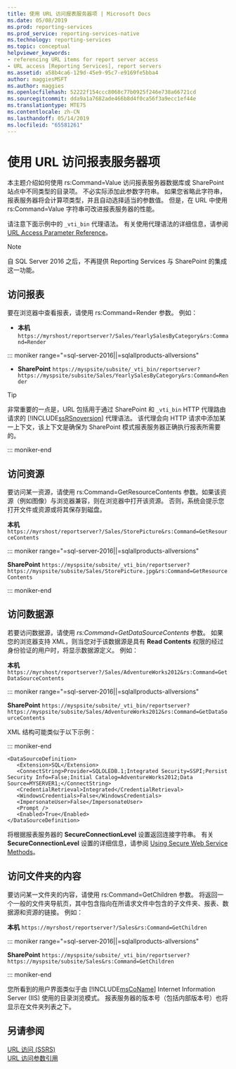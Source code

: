 ```yaml
---
title: 使用 URL 访问报表服务器项 | Microsoft Docs
ms.date: 05/08/2019
ms.prod: reporting-services
ms.prod_service: reporting-services-native
ms.technology: reporting-services
ms.topic: conceptual
helpviewer_keywords:
- referencing URL items for report server access
- URL access [Reporting Services], report servers
ms.assetid: a58b4ca6-129d-45e9-95c7-e9169fe5bba4
author: maggiesMSFT
ms.author: maggies
ms.openlocfilehash: 52222f154ccc8068c77b0925f246e738a66721cd
ms.sourcegitcommit: dda9a1a7682ade466b8d4f0ca56f3a9ecc1ef44e
ms.translationtype: MTE75
ms.contentlocale: zh-CN
ms.lasthandoff: 05/14/2019
ms.locfileid: "65581261"
---
```

# <a name="access-report-server-items-using-url-access"></a>使用 URL 访问报表服务器项
  本主题介绍如何使用 rs:Command=Value 访问报表服务器数据库或 SharePoint 站点中不同类型的目录项。 不必实际添加此参数字符串。 如果您省略此字符串，报表服务器将会计算项类型，并且自动选择适当的参数值。 但是，在 URL 中使用 rs:Command=Value 字符串可改进报表服务器的性能。  
  
 请注意下面示例中的 `_vti_bin` 代理语法。 有关使用代理语法的详细信息，请参阅 [URL Access Parameter Reference](../reporting-services/url-access-parameter-reference.md)。  

> [!NOTE]
> 自 SQL Server 2016 之后，不再提供 Reporting Services 与 SharePoint 的集成这一功能。
  
## <a name="access-a-report"></a>访问报表  
 要在浏览器中查看报表，请使用 rs:Command=Render 参数。 例如：  
  
 - **本机** `https://myrshost/reportserver?/Sales/YearlySalesByCategory&rs:Command=Render`  

::: moniker range="=sql-server-2016||=sqlallproducts-allversions"

 - **SharePoint** `https://myspsite/subsite/_vti_bin/reportserver?https://myspsite/subsite/Sales/YearlySalesByCategory&rs:Command=Render`  
  
> [!TIP]  
>  非常重要的一点是，URL 包括用于通过 SharePoint 和 `_vti_bin` HTTP 代理路由请求的 [!INCLUDE[ssRSnoversion](../includes/ssrsnoversion-md.md)] 代理语法。 该代理会向 HTTP 请求中添加某一上下文，该上下文是确保为 SharePoint 模式报表服务器正确执行报表所需要的。  

::: moniker-end
  
## <a name="access-a-resource"></a>访问资源  
 要访问某一资源，请使用 rs:Command=GetResourceContents 参数。如果该资源（例如图像）与浏览器兼容，则在浏览器中打开该资源。 否则，系统会提示您打开文件或资源或将其保存到磁盘。  
  
 **本机** `https://myrshost/reportserver?/Sales/StorePicture&rs:Command=GetResourceContents`  

::: moniker range="=sql-server-2016||=sqlallproducts-allversions"
  
 **SharePoint** `https://myspsite/subsite/_vti_bin/reportserver?https://myspsite/subsite/Sales/StorePicture.jpg&rs:Command=GetResourceContents`  

::: moniker-end
  
## <a name="access-a-data-source"></a>访问数据源  
 若要访问数据源，请使用 *rs:Command*=*GetDataSourceContents* 参数。 如果您的浏览器支持 XML，则当您对于该数据源是具有 **Read Contents** 权限的经过身份验证的用户时，将显示数据源定义。 例如：  
  
 **本机** `https://myrshost/reportserver?/Sales/AdventureWorks2012&rs:Command=GetDataSourceContents`  

::: moniker range="=sql-server-2016||=sqlallproducts-allversions"
  
 **SharePoint** `https://myspsite/subsite/_vti_bin/reportserver?https://myspsite/subsite/Sales/AdventureWorks2012&rs:Command=GetDataSourceContents`  
  
 XML 结构可能类似于以下示例：  

::: moniker-end
  
```  
<DataSourceDefinition>  
   <Extension>SQL</Extension>  
   <ConnectString>Provider=SQLOLEDB.1;Integrated Security=SSPI;Persist Security Info=False;Initial Catalog=AdventureWorks2012;Data Source=MYSERVER1;</ConnectString>  
   <CredentialRetrieval>Integrated</CredentialRetrieval>  
   <WindowsCredentials>False</WindowsCredentials>  
   <ImpersonateUser>False</ImpersonateUser>  
   <Prompt />  
   <Enabled>True</Enabled>  
</DataSourceDefinition>  
```  
  
 将根据报表服务器的 **SecureConnectionLevel** 设置返回连接字符串。 有关 **SecureConnectionLevel** 设置的详细信息，请参阅 [Using Secure Web Service Methods](../reporting-services/report-server-web-service/net-framework/using-secure-web-service-methods.md)。  
  
## <a name="access-the-contents-of-a-folder"></a>访问文件夹的内容  
 要访问某一文件夹的内容，请使用 rs:Command=GetChildren 参数。 将返回一个一般的文件夹导航页，其中包含指向在所请求文件中包含的子文件夹、报表、数据源和资源的链接。 例如：  
  
 **本机** `https://myrshost/reportserver?/Sales&rs:Command=GetChildren`  

::: moniker range="=sql-server-2016||=sqlallproducts-allversions"
  
 **SharePoint** `https://myspsite/subsite/_vti_bin/reportserver?https://myspsite/subsite/Sales&rs:Command=GetChildren`  

::: moniker-end
  
 您所看到的用户界面类似于由 [!INCLUDE[msCoName](../includes/msconame-md.md)] Internet Information Server (IIS) 使用的目录浏览模式。 报表服务器的版本号（包括内部版本号）也将显示在文件夹列表之下。  
  
## <a name="see-also"></a>另请参阅  
 [URL 访问 (SSRS)](../reporting-services/url-access-ssrs.md)   
 [URL 访问参数引用](../reporting-services/url-access-parameter-reference.md) 
